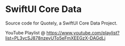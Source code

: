 # SwiftUI Core Data
Source code for Quotely, a SwiftUI Core Data Project.

YouTube Playlist @ https://www.youtube.com/playlist?list=PL3vcSJ878nzevUTo5eFmXEEGzX-DAGdLj
